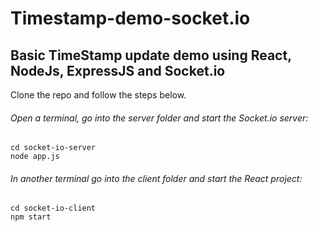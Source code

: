 # Timestamp-demo-socket.io

## Basic TimeStamp update demo using React, NodeJs, ExpressJS and Socket.io

Clone the repo and follow the steps below.

###### Open a terminal, go into the server folder and start the Socket.io server:

```
cd socket-io-server
node app.js
```

###### In another terminal go into the client folder and start the React project:

```
cd socket-io-client
npm start
```
